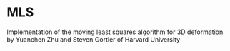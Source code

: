 MLS
===

Implementation of the moving least squares algorithm for 3D deformation by Yuanchen Zhu and Steven Gortler of Harvard University
